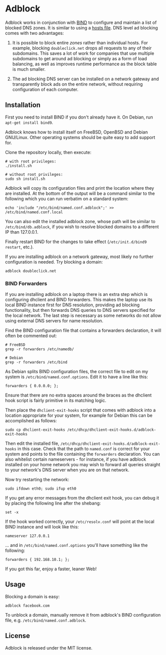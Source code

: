 # Adblock

Adblock works in conjunction with [BIND](https://www.isc.org/downloads/bind/)
to configure and maintain a list of blocked DNS zones.
It is similar to using a [hosts file](http://someonewhocares.org/hosts/).
DNS level ad blocking comes with two advantages:

1. It is possible to block entire *zones* rather than individual hosts.
For example, blocking `doubleclick.net` drops all requests to any of their
subdomains. This saves a lot of work for companies that use multiple
subdomains to get around ad blocking or simply as a form of load balancing,
as well as improves runtime performance as the block table is much smaller.

2. The ad blocking DNS server can be installed on a network gateway and
transparently block ads on the entire network, without requiring configuration
of each computer.

## Installation

First you need to install BIND if you don't already have it.
On Debian, run `apt-get install bind9`.

Adblock knows how to install itself on FreeBSD, OpenBSD and Debian GNU/Linux.
Other operating systems should be quite easy to add support for.

Clone the repository locally, then execute:

    # with root privileges:
    ./install.sh

    # without root privileges:
    sudo sh install.sh
    
Adblock will copy its configuration files and print the location where
they are installed. At the bottom of the output will be a command similar
to the following which you can run verbatim on a standard system:

    echo 'include "/etc/bind/named.conf.adblock";' >> /etc/bind/named.conf.local

You can also edit the installed adblock zone, whose path will be similar to
`/etc/bind/db.adblock`, if you wish to resolve blocked domains to a
different IP than 127.0.0.1.

Finally restart BIND for the changes to take effect
(`/etc/init.d/bind9 restart`, etc.).

If you are installing adblock on a network gateway, most likely no further
configuration is needed. Try blocking a domain:

    adblock doubleclick.net

### BIND Forwarders

If you are installing adblock on a laptop there is
an extra step which is configuring dhclient and BIND forwarders.
This makes the laptop use its local BIND instance first for DNS resolution,
providing ad blocking functionality, but then forwards DNS queries to
DNS servers specified for the local network. The last step is necessary
as some networks do not allow using external DNS servers for name resolution.

Find the BIND configuration file that contains a forwarders declaration,
it will often be commented out:

    # FreeBSD
    grep -r forwarders /etc/namedb/
    
    # Debian
    grep -r forwarders /etc/bind

As Debian splits BIND configuration files, the correct file to edit
on my system is `/etc/bind/named.conf.options`.
Edit it to have a line like this:

    forwarders { 0.0.0.0; };

Ensure that there are no extra spaces around the braces as the dhclient
hook script is fairly primitive in its matching logic.

Then place the `dhclient-exit-hooks` script that comes with adblock
into a location appropriate for your system, for example for Debian
this can be accomplished as follows:

    sudo cp dhclient-exit-hooks /etc/dhcp/dhclient-exit-hooks.d/adblock-exit-hooks

Then edit the installed file, `/etc/dhcp/dhclient-exit-hooks.d/adblock-exit-hooks`
in this case. Check that the path to `named.conf` is correct for your system
and points to the file containing the `forwarders` declaration.
You can also whitelist certain nameservers - for instance,
if you have adblock installed on your home network you may wish to
forward all queries straight to your network's DNS server when you are
on that network.

Now try restarting the network:

    sudo ifdown eth0; sudo ifup eth0

If you get any error messages from the dhclient exit hook, you can debug it
by placing the following line after the shebang:

    set -x
    
If the hook worked correctly, your `/etc/resolv.conf` will point
at the local BIND instance and will look like this:

    nameserver 127.0.0.1

... and in `/etc/bind/named.conf.options` you'll have something like the
following:

    forwarders { 192.168.10.1; };

If you got this far, enjoy a faster, leaner Web!

## Usage

Blocking a domain is easy:

    adblock facebook.com

To unblock a domain, manually remove it from adblock's BIND configuration
file, e.g. `/etc/bind/named.conf.adblock`.

## License

Adblock is released under the MIT license.
